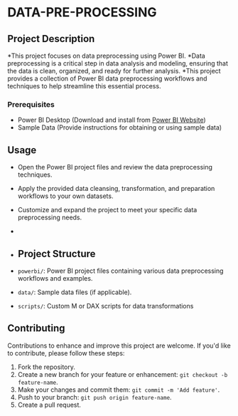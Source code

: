 # DATA-PRE-PROCESSING

## Project Description
*This project focuses on data preprocessing using Power BI. 
*Data preprocessing is a critical step in data analysis and modeling, ensuring that the data is clean, organized, and ready for further analysis.
*This project provides a collection of Power BI data preprocessing workflows and techniques to help streamline this essential process.

### Prerequisites
- Power BI Desktop (Download and install from [Power BI Website](https://powerbi.microsoft.com/en-us/desktop/))
- Sample Data (Provide instructions for obtaining or using sample data)
  
## Usage

- Open the Power BI project files and review the data preprocessing techniques.
- Apply the provided data cleansing, transformation, and preparation workflows to your own datasets.
- Customize and expand the project to meet your specific data preprocessing needs.
- 
- ## Project Structure

- `powerbi/`: Power BI project files containing various data preprocessing workflows and examples.
- `data/`: Sample data files (if applicable).
- `scripts/`: Custom M or DAX scripts for data transformations
  
 ## Contributing

Contributions to enhance and improve this project are welcome. If you'd like to contribute, please follow these steps:

1. Fork the repository.
2. Create a new branch for your feature or enhancement: `git checkout -b feature-name`.
3. Make your changes and commit them: `git commit -m 'Add feature'`.
4. Push to your branch: `git push origin feature-name`.
5. Create a pull request.
